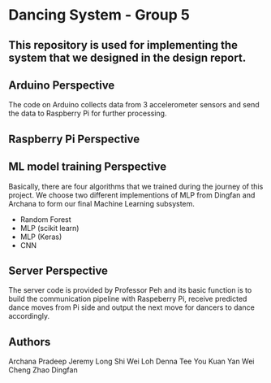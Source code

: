 # Dancing System - Group 5

## This repository is used for implementing the system that we designed in the design report. 

## Arduino Perspective 
The code on Arduino collects data from 3 accelerometer sensors and send the data to Raspberry Pi for further processing. 

## Raspberry Pi Perspective 

## ML model training Perspective
Basically, there are four algorithms that we trained during the journey of this project. We choose two different implementions of MLP from Dingfan and Archana to form our final Machine Learning subsystem. 

- Random Forest 
- MLP (scikit learn)
- MLP (Keras)
- CNN

## Server Perspective 
The server code is provided by Professor Peh and its basic function is to build the communication pipeline with Raspeberry Pi, receive predicted dance moves from Pi side and output the next move for dancers to dance accordingly. 

## Authors 
Archana Pradeep 
Jeremy Long Shi Wei
Loh Denna
Tee You Kuan 
Yan Wei Cheng
Zhao Dingfan
